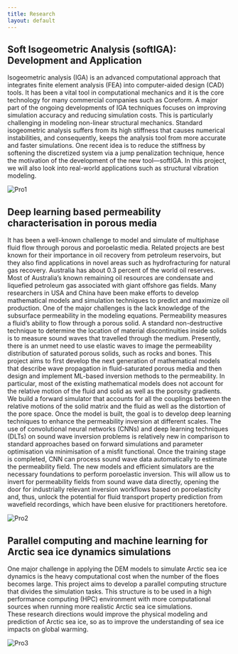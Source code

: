 ```yaml
---
title: Research
layout: default
---
```



## Soft Isogeometric Analysis (softIGA): Development and Application

Isogeometric analysis (IGA) is an advanced computational approach that integrates 
finite element analysis (FEA) into computer-aided design (CAD) tools. 
It has been a vital tool in computational mechanics and it is the core technology 
for many commercial companies such as Coreform. 
A major part of the ongoing developments of IGA techniques focuses on improving 
simulation accuracy and reducing simulation costs. 
This is particularly challenging in modeling non-linear structural mechanics. 
Standard isogeometric analysis suffers from its high stiffness that causes numerical instabilities, 
and consequently, keeps the analysis tool from more accurate and faster simulations. 
One recent idea is to reduce the stiffness by softening the discretized system 
via a jump penalization technique, hence the motivation of the development of the new tool—softIGA. 
In this project, we will also look into real-world applications such as structural vibration modeling.

![Pro1](./images/pro1.png)

## Deep learning based permeability characterisation in porous media

It has been a well-known challenge to model and simulate of multiphase fluid flow through porous and poroelastic media. 
Related projects are best known for their importance in oil recovery from petroleum reservoirs, 
but they also find applications in novel areas such as hydrofracturing for natural gas recovery.
Australia has about 0.3 percent of the world oil reserves.
Most of Australia’s known remaining oil resources are condensate and liquefied petroleum gas associated with giant offshore gas fields. 
Many researchers in USA and China have been make efforts to develop mathematical models 
and simulation techniques to predict and maximize oil production.
One of the major challenges is the lack knowledge of the subsurface permeability in the modeling equations. 
Permeability measures a fluid’s ability to flow through a porous solid. A standard non-destructive technique to
determine the location of material discontinuities inside solids is to measure sound waves that travelled through the medium. 
Presently, there is an unmet need to use elastic waves to image the permeability distribution of saturated porous solids, such as rocks and bones. 
This project aims to first develop the next generation of mathematical models that describe wave propagation in fluid-saturated porous media
and then design and implement ML-based inversion methods to  the permeability.
In particular, most of the existing mathematical models does not account for the relative motion of the fluid
and solid as well as the porosity gradients. 
We build a forward simulator that accounts for all the couplings between
the relative motions of the solid matrix and the fluid as well as the distortion of the pore space. 
Once the model is built, the goal is to develop deep learning techniques to enhance the permeability inversion at different scales.
The use of convolutional neural networks (CNNs) and
deep learning techniques (DLTs) on sound wave inversion problems is relatively new in comparison to standard
approaches based on forward simulations and parameter optimisation via minimisation of a misfit functional. 
Once the training stage is completed, CNN can process sound wave data automatically to estimate the permeability field.
The new models and efficient simulators are the necessary foundations to perform poroelastic inversion. 
This will allow us to invert for permeability fields from sound wave data directly, opening the
door for industrially relevant inversion workflows based on poroelasticity and, thus, unlock the potential for fluid
transport property prediction from wavefield recordings, which have been elusive for practitioners heretofore.

![Pro2](./images/pro2.png)

## Parallel computing and machine learning for Arctic sea ice dynamics simulations

One major challenge in applying the DEM models to simulate Arctic sea ice dynamics is the heavy computational cost 
when the number of the floes becomes large.
This project aims to develop a parallel computing structure that divides the simulation tasks.
This structure is to be used in a high performance computing (HPC) environment with more computational sources 
when running more realistic Arctic sea ice simulations.  
These research directions would improve the physical modeling and prediction
of Arctic sea ice, so as to improve the understanding of sea ice impacts on global warming.

![Pro3](./images/pro3.png)
